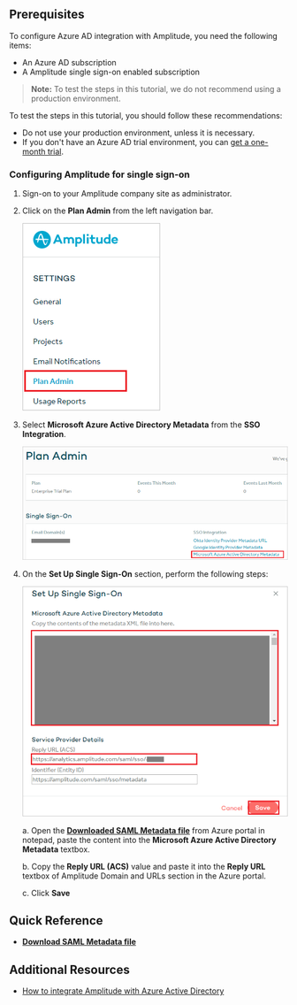 ## Prerequisites

To configure Azure AD integration with Amplitude, you need the following items:

- An Azure AD subscription
- A Amplitude single sign-on enabled subscription

> **Note:**
> To test the steps in this tutorial, we do not recommend using a production environment.

To test the steps in this tutorial, you should follow these recommendations:

- Do not use your production environment, unless it is necessary.
- If you don't have an Azure AD trial environment, you can [get a one-month trial](https://azure.microsoft.com/pricing/free-trial/).

### Configuring Amplitude for single sign-on

1. Sign-on to your Amplitude company site as administrator.

2. Click on the **Plan Admin** from the left navigation bar.

	![Configure Single Sign-On](./media/configure1.png)

3. Select **Microsoft Azure Active Directory Metadata** from the **SSO Integration**.

	![Configure Single Sign-On](./media/configure2.png)

4. On the **Set Up Single Sign-On** section, perform the following steps:

	![Configure Single Sign-On](./media/configure3.png)

	a. Open the **[Downloaded SAML Metadata file](%metadata:metadataDownloadUrl%)** from Azure portal in notepad, paste the content into the **Microsoft Azure Active Directory Metadata** textbox.

	b. Copy the **Reply URL (ACS)** value and paste it into the **Reply URL** textbox of Amplitude Domain and URLs section in the Azure portal.

	c. Click **Save**

## Quick Reference

* **[Download SAML Metadata file](%metadata:metadataDownloadUrl%)**

## Additional Resources

* [How to integrate Amplitude with Azure Active Directory](https://docs.microsoft.com/en-us/azure/active-directory/active-directory-saas-amplitude-tutorial)
